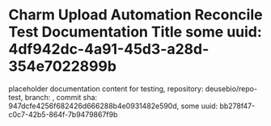 # Charm Upload Automation Reconcile Test Documentation Title some uuid: 4df942dc-4a91-45d3-a28d-354e7022899b
 placeholder documentation content for testing,  repository: deusebio/repo-test,  branch: ,  commit sha: 947dcfe4256f682426d666288b4e0931482e590d,  some uuid: bb278f47-c0c7-42b5-864f-7b9479867f9b
